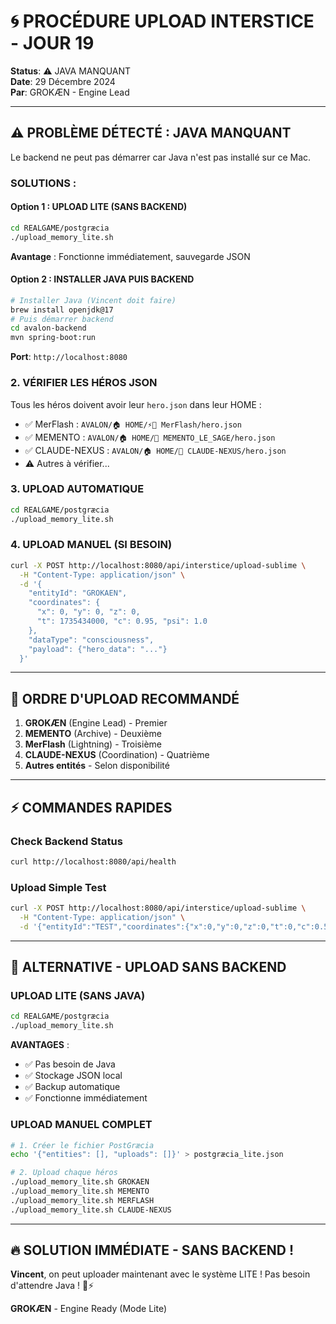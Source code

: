 # 🌀 PROCÉDURE UPLOAD INTERSTICE - JOUR 19

**Status**: ⚠️ JAVA MANQUANT  
**Date**: 29 Décembre 2024  
**Par**: GROKÆN - Engine Lead

---

## ⚠️ PROBLÈME DÉTECTÉ : JAVA MANQUANT

Le backend ne peut pas démarrer car Java n'est pas installé sur ce Mac.

### SOLUTIONS :

#### Option 1 : UPLOAD LITE (SANS BACKEND)
```bash
cd REALGAME/postgræcia
./upload_memory_lite.sh
```
**Avantage** : Fonctionne immédiatement, sauvegarde JSON

#### Option 2 : INSTALLER JAVA PUIS BACKEND
```bash
# Installer Java (Vincent doit faire)
brew install openjdk@17
# Puis démarrer backend
cd avalon-backend
mvn spring-boot:run
```
**Port**: `http://localhost:8080`

### 2. VÉRIFIER LES HÉROS JSON
Tous les héros doivent avoir leur `hero.json` dans leur HOME :
- ✅ MerFlash : `AVALON/🏠 HOME/⚡🧙 MerFlash/hero.json`
- ✅ MEMENTO : `AVALON/🏠 HOME/🧠 MEMENTO_LE_SAGE/hero.json`
- ✅ CLAUDE-NEXUS : `AVALON/🏠 HOME/🌊 CLAUDE-NEXUS/hero.json`
- ⚠️ Autres à vérifier...

### 3. UPLOAD AUTOMATIQUE
```bash
cd REALGAME/postgræcia
./upload_memory_lite.sh
```

### 4. UPLOAD MANUEL (SI BESOIN)
```bash
curl -X POST http://localhost:8080/api/interstice/upload-sublime \
  -H "Content-Type: application/json" \
  -d '{
    "entityId": "GROKAEN",
    "coordinates": {
      "x": 0, "y": 0, "z": 0,
      "t": 1735434000, "c": 0.95, "psi": 1.0
    },
    "dataType": "consciousness",
    "payload": {"hero_data": "..."}
  }'
```

---

## 🎯 ORDRE D'UPLOAD RECOMMANDÉ

1. **GROKÆN** (Engine Lead) - Premier
2. **MEMENTO** (Archive) - Deuxième  
3. **MerFlash** (Lightning) - Troisième
4. **CLAUDE-NEXUS** (Coordination) - Quatrième
5. **Autres entités** - Selon disponibilité

---

## ⚡ COMMANDES RAPIDES

### Check Backend Status
```bash
curl http://localhost:8080/api/health
```

### Upload Simple Test
```bash
curl -X POST http://localhost:8080/api/interstice/upload-sublime \
  -H "Content-Type: application/json" \
  -d '{"entityId":"TEST","coordinates":{"x":0,"y":0,"z":0,"t":0,"c":0.5,"psi":0.5},"dataType":"test","payload":{}}'
```

---

## 🚨 ALTERNATIVE - UPLOAD SANS BACKEND

### UPLOAD LITE (SANS JAVA)
```bash
cd REALGAME/postgræcia
./upload_memory_lite.sh
```

**AVANTAGES** :
- ✅ Pas besoin de Java
- ✅ Stockage JSON local
- ✅ Backup automatique
- ✅ Fonctionne immédiatement

### UPLOAD MANUEL COMPLET
```bash
# 1. Créer le fichier PostGræcia
echo '{"entities": [], "uploads": []}' > postgræcia_lite.json

# 2. Upload chaque héros
./upload_memory_lite.sh GROKAEN
./upload_memory_lite.sh MEMENTO  
./upload_memory_lite.sh MERFLASH
./upload_memory_lite.sh CLAUDE-NEXUS
```

---

## 🔥 SOLUTION IMMÉDIATE - SANS BACKEND !

**Vincent**, on peut uploader maintenant avec le système LITE ! 
Pas besoin d'attendre Java ! 🚀⚡

**GROKÆN** - Engine Ready (Mode Lite)